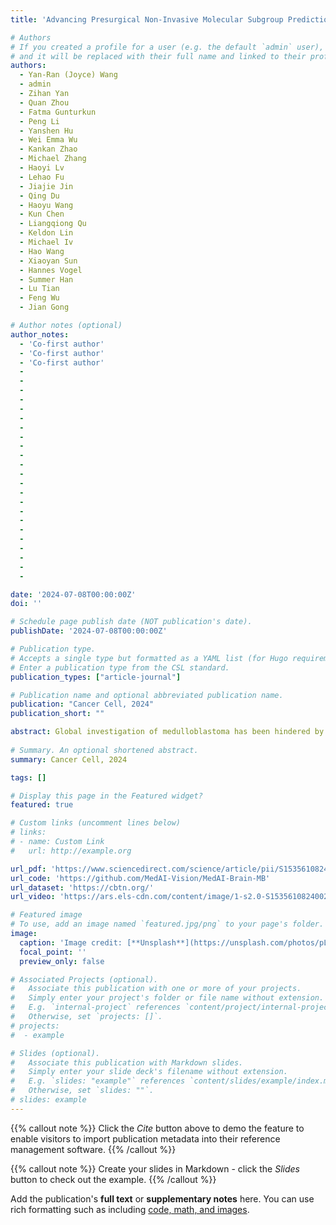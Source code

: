 ```yaml
---
title: 'Advancing Presurgical Non-Invasive Molecular Subgroup Prediction in Medulloblastoma Using Artificial Intelligence and MRI Signatures'

# Authors
# If you created a profile for a user (e.g. the default `admin` user), write the username (folder name) here
# and it will be replaced with their full name and linked to their profile.
authors:
  - Yan-Ran (Joyce) Wang
  - admin
  - Zihan Yan
  - Quan Zhou
  - Fatma Gunturkun
  - Peng Li
  - Yanshen Hu
  - Wei Emma Wu
  - Kankan Zhao
  - Michael Zhang
  - Haoyi Lv
  - Lehao Fu
  - Jiajie Jin
  - Qing Du
  - Haoyu Wang
  - Kun Chen
  - Liangqiong Qu
  - Keldon Lin
  - Michael Iv
  - Hao Wang
  - Xiaoyan Sun
  - Hannes Vogel
  - Summer Han
  - Lu Tian
  - Feng Wu
  - Jian Gong

# Author notes (optional)
author_notes:
  - 'Co-first author'
  - 'Co-first author'
  - 'Co-first author'
  - 
  - 
  - 
  -
  -
  -
  - 
  - 
  - 
  - 
  - 
  - 
  - 
  - 
  - 
  - 
  - 
  - 
  - 
  - 
  -
  -
  -

date: '2024-07-08T00:00:00Z'
doi: ''

# Schedule page publish date (NOT publication's date).
publishDate: '2024-07-08T00:00:00Z'

# Publication type.
# Accepts a single type but formatted as a YAML list (for Hugo requirements).
# Enter a publication type from the CSL standard.
publication_types: ["article-journal"]

# Publication name and optional abbreviated publication name.
publication: "Cancer Cell, 2024"
publication_short: ""

abstract: Global investigation of medulloblastoma has been hindered by the widespread inaccessibility of molecular subgroup testing and paucity of data. To bridge this gap, we established an international molecularly characterized database encompassing 934 medulloblastoma patients from thirteen centers across China and the United States. We demonstrate how image-based machine learning strategies have the potential to create an alternative pathway for non-invasive, presurgical, and low-cost molecular subgroup prediction in the clinical management of medulloblastoma. Our robust validation strategies—including cross-validation, external validation, and consecutive validation—demonstrate the model’s efficacy as a generalizable molecular diagnosis classifier. The detailed analysis of MRI characteristics replenishes the understanding of medulloblastoma through a nuanced radiographic lens. Additionally, comparisons between East Asia and North America subsets highlight critical management implications. We made this comprehensive dataset, which includes MRI signatures, clinicopathological features, treatment variables, and survival data, publicly available to advance global medulloblastoma research.
  
# Summary. An optional shortened abstract.
summary: Cancer Cell, 2024

tags: []

# Display this page in the Featured widget?
featured: true

# Custom links (uncomment lines below)
# links:
# - name: Custom Link
#   url: http://example.org

url_pdf: 'https://www.sciencedirect.com/science/article/pii/S1535610824002277?ref=pdf_download&fr=RR-2&rr=8b25b04baf6f14f0'
url_code: 'https://github.com/MedAI-Vision/MedAI-Brain-MB'
url_dataset: 'https://cbtn.org/'
url_video: 'https://ars.els-cdn.com/content/image/1-s2.0-S1535610824002277-mmc4.mp4'

# Featured image
# To use, add an image named `featured.jpg/png` to your page's folder.
image:
  caption: 'Image credit: [**Unsplash**](https://unsplash.com/photos/pLCdAaMFLTE)'
  focal_point: ''
  preview_only: false

# Associated Projects (optional).
#   Associate this publication with one or more of your projects.
#   Simply enter your project's folder or file name without extension.
#   E.g. `internal-project` references `content/project/internal-project/index.md`.
#   Otherwise, set `projects: []`.
# projects:
#  - example

# Slides (optional).
#   Associate this publication with Markdown slides.
#   Simply enter your slide deck's filename without extension.
#   E.g. `slides: "example"` references `content/slides/example/index.md`.
#   Otherwise, set `slides: ""`.
# slides: example
---
```


{{% callout note %}}
Click the _Cite_ button above to demo the feature to enable visitors to import publication metadata into their reference management software.
{{% /callout %}}

{{% callout note %}}
Create your slides in Markdown - click the _Slides_ button to check out the example.
{{% /callout %}}

Add the publication's **full text** or **supplementary notes** here. You can use rich formatting such as including [code, math, and images](https://docs.hugoblox.com/content/writing-markdown-latex/).

